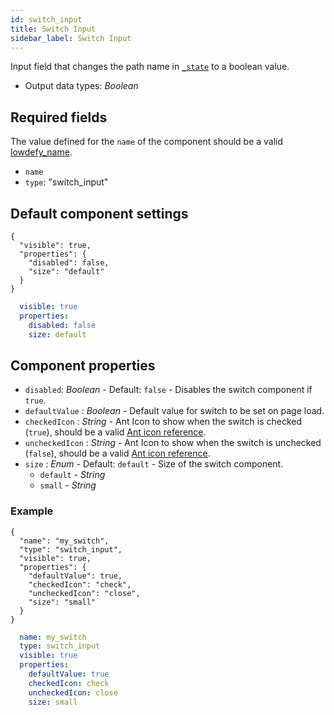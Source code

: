 ```yaml
---
id: switch_input
title: Switch Input
sidebar_label: Switch Input
---
```


Input field that changes the path name in [`_state`](concepts/lowdefy-file.md) to a boolean value.

- Output data types: _Boolean_

## Required fields

The value defined for the `name` of the component should be a valid [lowdefy_name](concepts/lowdefy-file.md#_lowdefy_name_).

- `name`
- `type`: "switch_input"

## Default component settings
<!--DOCUSAURUS_CODE_TABS-->
<!--JSON-->
```json5
{
  "visible": true,
  "properties": {
    "disabled": false,
    "size": "default"
  }
}
```
<!--YAML-->
```yaml
  visible: true
  properties:
    disabled: false
    size: default
```
<!--END_DOCUSAURUS_CODE_TABS-->

## Component properties

- `disabled`: _Boolean_ - Default: `false` - Disables the switch component if `true`.
- `defaultValue` : _Boolean_ - Default value for switch to be set on page load.
- `checkedIcon` : _String_ - Ant Icon to show when the switch is checked (`true`), should be a valid [Ant icon reference](https://ant.design/components/icon/).
- `uncheckedIcon` : _String_ - Ant Icon to show when the switch is unchecked (`false`), should be a valid [Ant icon reference](https://ant.design/components/icon/).
- `size` : _Enum_ - Default: `default` - Size of the switch component.
  - `default` - _String_
  - `small` - _String_

### Example
<!--DOCUSAURUS_CODE_TABS-->
<!--JSON-->
```json5
{
  "name": "my_switch",
  "type": "switch_input",
  "visible": true,
  "properties": {
    "defaultValue": true,
    "checkedIcon": "check",
    "uncheckedIcon": "close",
    "size": "small"
  }
}
```
<!--YAML-->
```yaml
  name: my_switch
  type: switch_input
  visible: true
  properties:
    defaultValue: true
    checkedIcon: check
    uncheckedIcon: close
    size: small
```
<!--END_DOCUSAURUS_CODE_TABS-->